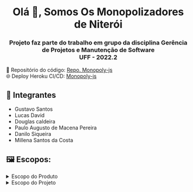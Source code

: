 <h1 align="center">Olá 👋, Somos Os Monopolizadores de Niterói</h1>
<h3 align="center">Projeto faz parte do trabalho em grupo da disciplina Gerência de Projetos e Manutenção de Software<br>UFF - 2022.2</h3>

:ticket: Repositório do código: [Repo. Monopoly-js](https://github.com/Monopoly-UFF/Monopoly-js)<br>
:globe_with_meridians: Deploy Heroku CI/CD: [Monopoly-js](https://monopoly-js.herokuapp.com/)
<br>

## :busts_in_silhouette: Integrantes
- Gustavo Santos
- Lucas David
- Douglas caldeira 
- Paulo Augusto de Macena Pereira
- Danilo Siqueira 
- Millena Santos da Costa


## :framed_picture: Escopos:
<details>
  <summary>Escopo do Produto</summary>

### Objetivo do Jogo:
Se tornar o jogador mais rico através da compra, aluguel e venda de propriedades

### Dinheiro:
Cada jogador deverá receber uma quantia em R$ que deverá ser entre 1.000 até 3.000 R$.

### Cartas bau da comunidade e da sorte:
O jogo deverá possuir 32 cartas divididas igualmente entre bau da comunidade e da sorte. Uma carta deverá ser tirada por um jogador que cair em um espaço que ordenará está ação. Cartas podem fazer o jogador ganhar ou perder dinheiro, ou movê-lo para outro espaço.

### Cadeia
O jogador ao ir para cadeia ficará fora do jogo até que esteja livre. Não recebe aluguel, nem compra propriedade ou faz negócios. É possível ir para cadeia jogando números iguais 3 vezes seguidas nos dois dados, tirando carta de sorte ou bau da comunidade, caindo no espaço de ir para cadeia.<br> Para sair da cadeia o jogador poderá pagar fiança ou usar uma carta que o livra da prisão.

### O jogo:
<p align="justify">
O jogo Monopoly, uma variação do famoso jogo de  tabuleiro Banco Imobiliário, tem como panorâma geral negociações sobre imóveis, sejam eles terrenos, casas, entre outros.
O Jogo poderá ser iniciado a partir de  2 (dois) até 6 (seis) jogadores, sendo eles jogadores humanos ou IA (Função bot a ser desenvolvida).
<br>
Após definido a quantidade de jogadores e seus nomes, o jogo deverá jogar um dado desta forma definindo a ordem de quem jogará primeiro, este processo se dará para cada um dos jogadores.
<br>
O Jogo inicia seguindo a ordem sorteada anteriormente, cada jogador possui um turno, onde ele jogará 2 dados assim definindo a quantidade de casas que irá andar, caso ambos dados caiam no mesmo número (ex: 1 e 1) o devido jogador deverá jogar mais um turno após encerrar o atual, sendo assim jogando os dados novamente.
<br>
Ao andar pelo tabuleiro o jogador deverá observar a descrição do espaço onde caiu.
O jogo possúi vários tipos diferentes de espaços. A maioria é de propriedades que o jogador poderá comprar ou pelas quais precisa pagar aluguel seja ao banco ou a outros jogadores, mas alguns exigem que você compre uma carta, receba dinheiro ou vá para a prisão.
Ao cair em um espaço com cores definidas, uma ferrovia ou alguma compania de serviço público (Água e Luz), o jogador poderá comprar a propriedade pelo valor mostrado no tabuleiro.
Ao comprar uma propriedade o jogador receberá uma espécie de escritura referente aquela propriedade.<br>
Ao cair em um espaço de propriedade e o jogador não quiser comprá-la, deverá pagar uma taxa de 10% do valor da propriedade e o jogo continua.
<br>
No jogo caso um jogador caia em um espaço onde exista uma propriedade já comprada por outro jogador, o mesmo deverá pagar uma taxa de aluguél (o valor a ser pago de aluguel está definido na escritura em posse do jogador que comprou a propriedade).
O jogador que comprar todas as propriedades da mesma cor, obterá um "monopólio" sendo este um dos principais objetivos do jogo, alugueis para propriedades que formam um monopólio passam a valer o dobro do valor.
Apartir do momento que existir um monopólio, o jogador poderá construir casas em qualquer propriedade comprada, cobrando assim um alugel maior.
Ao passo que o jogador ficar sem dinheiro para pagar alugueis, o mesmo poderá hipotecar suas propriedades, nesse processo a propriedade é emprestada ao banco e o mesmo lhe dará um valor, para reaver a propriedade o jogador deverá pagar uma taxa de 10% como juros.
Ao dever mais do que o valor de todos seus bens o jogador será declarado falido e será removido do jogo.<br>Sendo assim o ultimo jogador que sobrar, ganha o jogo.
</p>
</details>

<details>
  <summary>Escopo do Projeto</summary>
<p align="justify">

</p>
</details>
